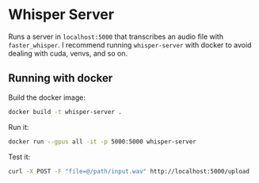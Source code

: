 # Whisper Server

Runs a server in `localhost:5000` that transcribes an audio file with `faster_whisper`. I recommend running `whisper-server` with docker to avoid dealing with cuda, venvs, and so on.

## Running with docker

Build the docker image:
``` sh
docker build -t whisper-server .
```

Run it:
``` sh
docker run --gpus all -it -p 5000:5000 whisper-server
```

Test it:
``` sh
curl -X POST -F "file=@/path/input.wav" http://localhost:5000/upload
```


